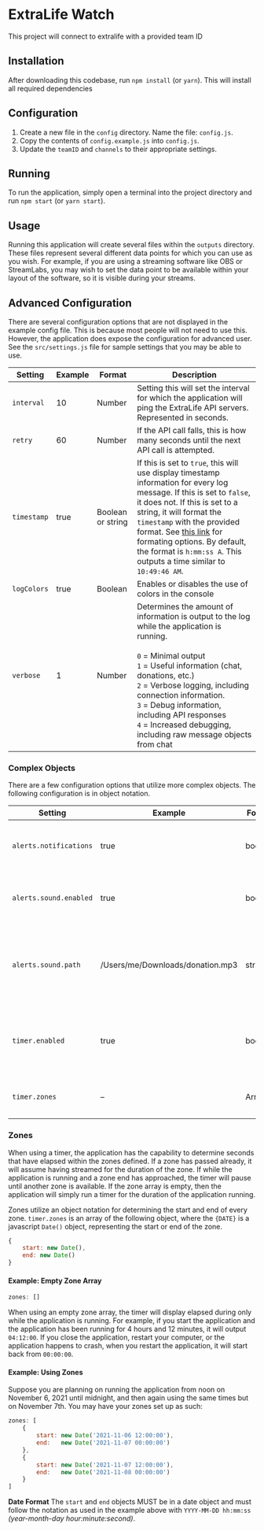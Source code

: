 # ExtraLife Watch
This project will connect to extralife with a provided team ID

## Installation
After downloading this codebase, run `npm install` (or `yarn`). This will install all required dependencies

## Configuration
1. Create a new file in the `config` directory. Name the file: `config.js`.
2. Copy the contents of `config.example.js` into `config.js`.
3. Update the `teamID` and `channels` to their appropriate settings.

## Running
To run the application, simply open a terminal into the project directory and run `npm start` (or `yarn start`).

## Usage
Running this application will create several files within the `outputs` directory. These files represent several different data points for which you can use as you wish. For example, if you are using a streaming software like OBS or StreamLabs, you may wish to set the data point to be available within your layout of the software, so it is visible during your streams.

## Advanced Configuration
There are several configuration options that are not displayed in the example config file. This is because most people will not need to use this. However, the application does expose the configuration for advanced user. See the `src/settings.js` file for sample settings that you may be able to use.

|Setting  | Example | Format | Description |
|-|-|-|-|
| `interval` | 10 | Number | Setting this will set the interval for which the application will ping the ExtraLife API servers. Represented in seconds.
| `retry` | 60 | Number | If the API call falls, this is how many seconds until the next API call is attempted.
| `timestamp` | true | Boolean or string | If this is set to `true`, this will use display timestamp information for every log message. If this is set to `false`, it does not. If this is set to a string, it will format the `timestamp` with the provided format. See [this link](https://momentjscom.readthedocs.io/en/latest/moment/04-displaying/01-format/) for formating options. By default, the format is `h:mm:ss A`. This outputs a time similar to `10:49:46 AM`.
| `logColors` | true | Boolean | Enables or disables the use of colors in the console
| `verbose` | 1 | Number | Determines the amount of information is output to the log while the application is running.<br/><br/>`0` = Minimal output<br/>`1` = Useful information (chat, donations, etc.)<br/>`2` = Verbose logging, including connection information.<br/>`3` = Debug information, including API responses<br/>`4` = Increased debugging, including raw message objects from chat

### Complex Objects
There are a few configuration options that utilize more complex objects. The following configuration is in object notation.

|Setting  | Example | Format | Description |
|-|-|-|-|
| `alerts.notifications` | true | boolean | If enabled, will use OS level notifications when a new donation comes in
| `alerts.sound.enabled` | true | boolean | If enabled, will play an audible alert (mp3) when a new donation comes in
| `alerts.sound.path` | /Users/me/Downloads/donation.mp3 | string | The path of the sound to use for a sound alert. This uses the application sound by default, but you may override it with this setting.
| `timer.enabled` | true | boolean | Enables the timer to run while the application is running, writing the elapsed seconds to `outputs/timer.txt`
| `timer.zones` | – | Array | Sets the zones for which the timer will run. See zones below

### Zones
When using a timer, the application has the capability to determine seconds that have elapsed within the zones defined. If a zone has passed already, it will assume having streamed for the duration of the zone. If while the application is running and a zone end has approached, the timer will pause until another zone is available. If the zone array is empty, then the application will simply run a timer for the duration of the application running.

Zones utilize an object notation for determining the start and end of every zone. `timer.zones` is an array of the following object, where the `{DATE}` is a javascript `Date()` object, representing the start or end of the zone.
```js
{
    start: new Date(),
    end: new Date()
}
```

#### Example: Empty Zone Array
```js
zones: []
```
When using an empty zone array, the timer will display elapsed during only while the application is running. For example, if you start the application and the application has been running for 4 hours and 12 minutes, it will output `04:12:00`. If you close the application, restart your computer, or the application happens to crash, when you restart the application, it will start back from `00:00:00`.


#### Example: Using Zones
Suppose you are planning on running the application from noon on November 6, 2021 until midnight, and then again using the same times but on November 7th. You may have your zones set up as such:
```js
zones: [
    {
        start: new Date('2021-11-06 12:00:00'),
        end:   new Date('2021-11-07 00:00:00')
    },
    {
        start: new Date('2021-11-07 12:00:00'),
        end:   new Date('2021-11-08 00:00:00')
    }
]
```

**Date Format**
The `start` and `end` objects MUST be in a date object and must follow the notation as used in the example above with `YYYY-MM-DD hh:mm:ss` *(year-month-day hour:minute:second)*.